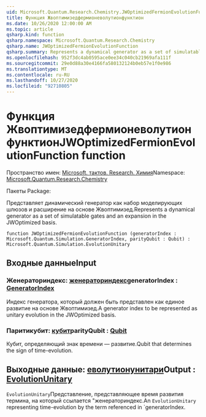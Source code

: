 ```yaml
---
uid: Microsoft.Quantum.Research.Chemistry.JWOptimizedFermionEvolutionFunction
title: Функция Жвоптимизедфермионеволутионфунктион
ms.date: 10/26/2020 12:00:00 AM
ms.topic: article
qsharp.kind: function
qsharp.namespace: Microsoft.Quantum.Research.Chemistry
qsharp.name: JWOptimizedFermionEvolutionFunction
qsharp.summary: Represents a dynamical generator as a set of simulatable gates and an expansion in the JWOptimized basis.
ms.openlocfilehash: 952f3dc4ab0595ace0ee34c040cb21969afa111f
ms.sourcegitcommit: 29e0d88a30e4166fa580132124b0eb57e1f0e986
ms.translationtype: MT
ms.contentlocale: ru-RU
ms.lasthandoff: 10/27/2020
ms.locfileid: "92710805"
---
```

# <a name="jwoptimizedfermionevolutionfunction-function"></a><span data-ttu-id="a4bae-102">Функция Жвоптимизедфермионеволутионфунктион</span><span class="sxs-lookup"><span data-stu-id="a4bae-102">JWOptimizedFermionEvolutionFunction function</span></span>

<span data-ttu-id="a4bae-103">Пространство имен: [Microsoft. тактов. Research. Химия](xref:Microsoft.Quantum.Research.Chemistry)</span><span class="sxs-lookup"><span data-stu-id="a4bae-103">Namespace: [Microsoft.Quantum.Research.Chemistry](xref:Microsoft.Quantum.Research.Chemistry)</span></span>

<span data-ttu-id="a4bae-104">Пакеты [](https://nuget.org/packages/)</span><span class="sxs-lookup"><span data-stu-id="a4bae-104">Package: [](https://nuget.org/packages/)</span></span>


<span data-ttu-id="a4bae-105">Представляет динамический генератор как набор моделирующих шлюзов и расширение на основе Жвоптимизед.</span><span class="sxs-lookup"><span data-stu-id="a4bae-105">Represents a dynamical generator as a set of simulatable gates and an expansion in the JWOptimized basis.</span></span>

```qsharp
function JWOptimizedFermionEvolutionFunction (generatorIndex : Microsoft.Quantum.Simulation.GeneratorIndex, parityQubit : Qubit) : Microsoft.Quantum.Simulation.EvolutionUnitary
```


## <a name="input"></a><span data-ttu-id="a4bae-106">Входные данные</span><span class="sxs-lookup"><span data-stu-id="a4bae-106">Input</span></span>

### <a name="generatorindex--generatorindex"></a><span data-ttu-id="a4bae-107">Женераториндекс: [женераториндекс](xref:Microsoft.Quantum.Simulation.GeneratorIndex)</span><span class="sxs-lookup"><span data-stu-id="a4bae-107">generatorIndex : [GeneratorIndex](xref:Microsoft.Quantum.Simulation.GeneratorIndex)</span></span>

<span data-ttu-id="a4bae-108">Индекс генератора, который должен быть представлен как единое развитие на основе Жвоптимизед.</span><span class="sxs-lookup"><span data-stu-id="a4bae-108">A generator index to be represented as unitary evolution in the JWOptimized basis.</span></span>


### <a name="parityqubit--qubit"></a><span data-ttu-id="a4bae-109">Паритикубит: [кубит](xref:microsoft.quantum.lang-ref.qubit)</span><span class="sxs-lookup"><span data-stu-id="a4bae-109">parityQubit : [Qubit](xref:microsoft.quantum.lang-ref.qubit)</span></span>

<span data-ttu-id="a4bae-110">Кубит, определяющий знак времени — развитие.</span><span class="sxs-lookup"><span data-stu-id="a4bae-110">Qubit that determines the sign of time-evolution.</span></span>



## <a name="output--evolutionunitary"></a><span data-ttu-id="a4bae-111">Выходные данные: [еволутионунитари](xref:Microsoft.Quantum.Simulation.EvolutionUnitary)</span><span class="sxs-lookup"><span data-stu-id="a4bae-111">Output : [EvolutionUnitary](xref:Microsoft.Quantum.Simulation.EvolutionUnitary)</span></span>

<span data-ttu-id="a4bae-112">`EvolutionUnitary`Представление, представляющее время развития термина, на который ссылается "женераториндекс.</span><span class="sxs-lookup"><span data-stu-id="a4bae-112">An `EvolutionUnitary` representing time-evolution by the term referenced in \`generatorIndex.</span></span>